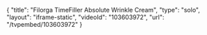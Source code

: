 {
    "title": "Filorga TimeFiller Absolute Wrinkle Cream",
    "type": "solo",
    "layout": "iframe-static",
    "videoId": "103603972",
    "url": "\/tvpembed\/103603972"
}